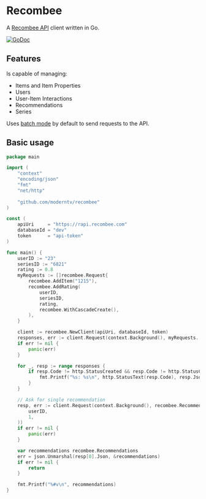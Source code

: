 # Recombee

A [Recombee API](https://docs.recombee.com/api.html) client written in Go. 

[![GoDoc][GoDoc-Image]][GoDoc-Url]

[GoDoc-Url]: https://pkg.go.dev/github.com/moderntv/recombee
[GoDoc-Image]: https://img.shields.io/badge/GoDoc-reference-007d9c

## Features

Is capable of managing:

* Items and Item Properties
* Users
* User-Item Interactions
* Recommendations
* Series

Uses [batch mode](https://docs.recombee.com/api.html#batch) by default to send requests to the API.

## Basic usage

```go
package main

import (
	"context"
	"encoding/json"
	"fmt"
	"net/http"
	
	"github.com/moderntv/recombee"
)

const (
	apiUri     = "https://rapi.recombee.com"
	databaseId = "dev"
	token      = "api-token"
)

func main() {
	userID := "23"
	seriesID := "6821"
	rating := 0.8
	myRequests := []recombee.Request{
		recombee.AddItem("1215"),
		recombee.AddRating(
			userID,
			seriesID,
			rating,
			recombee.WithCascadeCreate(),
		),
	}

	client := recombee.NewClient(apiUri, databaseId, token)
	responses, err := client.Request(context.Background(), myRequests...)
	if err != nil {
		panic(err)
	}

	for _, resp := range responses {
		if resp.Code != http.StatusCreated && resp.Code != http.StatusConflict {
			fmt.Printf("%s: %s\n", http.StatusText(resp.Code), resp.Json)
		}
	}

	// Ask for single recommendation
	resp, err := client.Request(context.Background(), recombee.RecommendItemsToUser(
		userID,
		1,
	))
	if err != nil {
		panic(err)
	}

	var recommendations recombee.Recommendations
	err = json.Unmarshal(resp[0].Json, &recommendations)
	if err != nil {
		return
	}

	fmt.Printf("%#v\n", recommendations)
}
```
